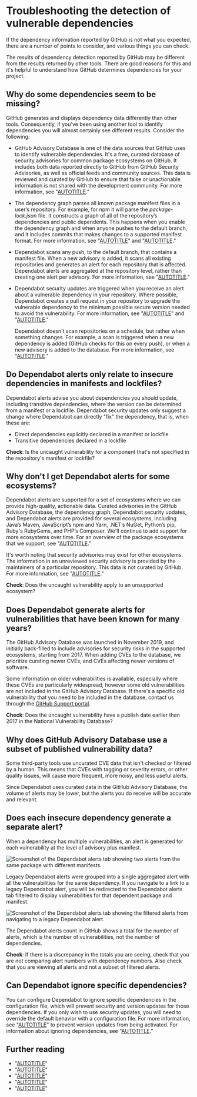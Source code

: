 # Troubleshooting the detection of vulnerable dependencies

If the dependency information reported by GitHub is not what you expected, there are a number of points to consider, and various things you can check.

The results of dependency detection reported by GitHub may be different from the results returned by other tools. There are good reasons for this and it's helpful to understand how GitHub determines dependencies for your project.

## Why do some dependencies seem to be missing?

GitHub generates and displays dependency data differently than other tools. Consequently, if you've been using another tool to identify dependencies you will almost certainly see different results. Consider the following:

- GitHub Advisory Database is one of the data sources that GitHub uses to identify vulnerable dependencies. It's a free, curated database of security advisories for common package ecosystems on GitHub. It includes both data reported directly to GitHub from GitHub Security Advisories, as well as official feeds and community sources. This data is reviewed and curated by GitHub to ensure that false or unactionable information is not shared with the development community. For more information, see "[AUTOTITLE](/code-security/security-advisories/working-with-global-security-advisories-from-the-github-advisory-database/browsing-security-advisories-in-the-github-advisory-database)."
- The dependency graph parses all known package manifest files in a user’s repository. For example, for npm it will parse the _package-lock.json_ file. It constructs a graph of all of the repository’s dependencies and public dependents. This happens when you enable the dependency graph and when anyone pushes to the default branch, and it includes commits that makes changes to a supported manifest format. For more information, see "[AUTOTITLE](/code-security/supply-chain-security/understanding-your-software-supply-chain/about-the-dependency-graph)" and "[AUTOTITLE](/code-security/supply-chain-security/understanding-your-software-supply-chain/troubleshooting-the-dependency-graph)."
- Dependabot scans any push, to the default branch, that contains a manifest file. When a new advisory is added, it scans all existing repositories and generates an alert for each repository that is affected. Dependabot alerts are aggregated at the repository level, rather than creating one alert per advisory. For more information, see "[AUTOTITLE](/code-security/dependabot/dependabot-alerts/about-dependabot-alerts)."
- Dependabot security updates are triggered when you receive an alert about a vulnerable dependency in your repository. Where possible, Dependabot creates a pull request in your repository to upgrade the vulnerable dependency to the minimum possible secure version needed to avoid the vulnerability. For more information, see "[AUTOTITLE](/code-security/dependabot/dependabot-security-updates/about-dependabot-security-updates)" and "[AUTOTITLE](/code-security/dependabot/working-with-dependabot/troubleshooting-dependabot-errors)."

    Dependabot doesn't scan repositories on a schedule, but rather when something changes. For example, a scan is triggered when a new dependency is added (GitHub checks for this on every push), or when a new advisory is added to the database. For more information, see "[AUTOTITLE](/code-security/dependabot/dependabot-alerts/about-dependabot-alerts#detection-of-insecure-dependencies)."

## Do Dependabot alerts only relate to insecure dependencies in manifests and lockfiles?

Dependabot alerts advise you about dependencies you should update, including transitive dependencies, where the version can be determined from a manifest or a lockfile. Dependabot security updates only suggest a change where Dependabot can directly "fix" the dependency, that is, when these are:
- Direct dependencies explicitly declared in a manifest or lockfile
- Transitive dependencies declared in a lockfile

**Check**: Is the uncaught vulnerability for a component that's not specified in the repository's manifest or lockfile?

## Why don't I get Dependabot alerts for some ecosystems?

Dependabot alerts are supported for a set of ecosystems where we can provide high-quality, actionable data. Curated advisories in the GitHub Advisory Database, the dependency graph, Dependabot security updates, and  Dependabot alerts are provided for several ecosystems, including Java’s Maven, JavaScript’s npm and Yarn, .NET’s NuGet, Python’s pip, Ruby's RubyGems, and PHP’s Composer. We'll continue to add support for more ecosystems over time. For an overview of the package ecosystems that we support, see "[AUTOTITLE](/code-security/supply-chain-security/understanding-your-software-supply-chain/about-the-dependency-graph#supported-package-ecosystems)."

It's worth noting that security advisories may exist for other ecosystems. The information in an unreviewed security advisory is provided by the maintainers of a particular repository. This data is not curated by GitHub. For more information, see "[AUTOTITLE](/code-security/security-advisories/working-with-global-security-advisories-from-the-github-advisory-database/browsing-security-advisories-in-the-github-advisory-database)."

**Check**: Does the uncaught vulnerability apply to an unsupported ecosystem?

## Does Dependabot generate alerts for vulnerabilities that have been known for many years?

The GitHub Advisory Database was launched in November 2019, and initially back-filled to include advisories for security risks in the supported ecosystems, starting from 2017. When adding CVEs to the database, we prioritize curating newer CVEs, and CVEs affecting newer versions of software.

Some information on older vulnerabilities is available, especially where these CVEs are particularly widespread, however some old vulnerabilities are not included in the GitHub Advisory Database. If there's a specific old vulnerability that you need to be included in the database, contact us through the [GitHub Support portal](https://support.github.com).

**Check**: Does the uncaught vulnerability have a publish date earlier than 2017 in the National Vulnerability Database?

## Why does GitHub Advisory Database use a subset of published vulnerability data?

Some third-party tools use uncurated CVE data that isn't checked or filtered by a human. This means that CVEs with tagging or severity errors, or other quality issues, will cause more frequent, more noisy, and less useful alerts.

Since Dependabot uses curated data in the GitHub Advisory Database, the volume of alerts may be lower, but the alerts you do receive will be accurate and relevant.

## Does each insecure dependency generate a separate alert?

When a dependency has multiple vulnerabilities, an alert is generated for each vulnerability at the level of advisory plus manifest.

![Screenshot of the Dependabot alerts tab showing two alerts from the same package with different manifests.](/assets/images/help/repository/dependabot-alerts-view.png)

Legacy Dependabot alerts were grouped into a single aggregated alert with all the vulnerabilities for the same dependency. If you navigate to a link to a legacy Dependabot alert, you will be redirected to the Dependabot alerts tab filtered to display vulnerabilities for that dependent package and manifest.

![Screenshot of the Dependabot alerts tab showing the filtered alerts from navigating to a legacy Dependabot alert.](/assets/images/help/repository/legacy-dependabot-alerts-view.png)

The Dependabot alerts count in GitHub shows a total for the number of alerts, which is the number of vulnerabilities, not the number of dependencies.

**Check**: If there is a discrepancy in the totals you are seeing, check that you are not comparing alert numbers with dependency numbers. Also check that you are viewing all alerts and not a subset of filtered alerts.

## Can Dependabot ignore specific dependencies?

You can configure Dependabot to ignore specific dependencies in the configuration file, which will prevent security and version updates for those dependencies. If you only wish to use security updates, you will need to override the default behavior with a configuration file. For more information, see "[AUTOTITLE](/code-security/dependabot/dependabot-security-updates/configuring-dependabot-security-updates#overriding-the-default-behavior-with-a-configuration-file)" to prevent version updates from being activated. For information about ignoring dependencies, see "[AUTOTITLE](/code-security/dependabot/dependabot-version-updates/configuration-options-for-the-dependabot.yml-file#ignore)."

## Further reading

- "[AUTOTITLE](/code-security/dependabot/dependabot-alerts/about-dependabot-alerts)"
- "[AUTOTITLE](/code-security/dependabot/dependabot-alerts/viewing-and-updating-dependabot-alerts)"
- "[AUTOTITLE](/repositories/managing-your-repositorys-settings-and-features/enabling-features-for-your-repository/managing-security-and-analysis-settings-for-your-repository)"
- "[AUTOTITLE](/code-security/supply-chain-security/understanding-your-software-supply-chain/troubleshooting-the-dependency-graph)"
- "[AUTOTITLE](/code-security/dependabot/working-with-dependabot/troubleshooting-dependabot-errors)"
